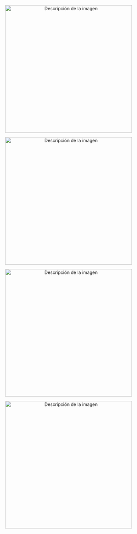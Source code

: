 <p align="center">
  <img src="https://github.com/JosselynVera/QR_Vera/assets/151960853/fc5e9a98-64ff-484e-bbad-0b13c447e758" alt="Descripción de la imagen" width="400">
</p>
<p align="center">
  <img src="https://github.com/JosselynVera/QR_Vera/assets/151960853/55549c49-6730-4ff0-9906-a6d62c5ba8f8" alt="Descripción de la imagen" width="400">
</p>
<p align="center">
  <img src="https://github.com/JosselynVera/QR_Vera/assets/151960853/0877af04-9d01-480f-989f-83d8c90fde2a" alt="Descripción de la imagen" width="400">
</p>
<p align="center">
  <img src="https://github.com/JosselynVera/QR_Vera/assets/151960853/7d8a6bb8-477a-48ca-824b-472cc2c12e88" alt="Descripción de la imagen" width="400">
</p>
